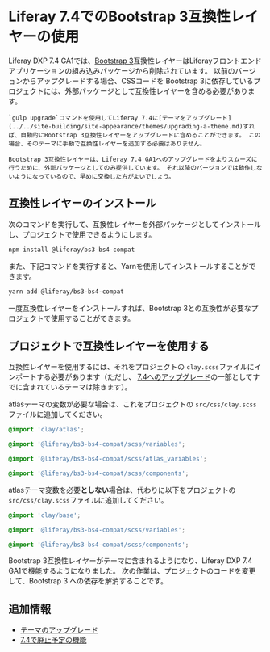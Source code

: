 # Liferay 7.4でのBootstrap 3互換性レイヤーの使用

Liferay DXP 7.4 GA1では、[Bootstrap 3](https://getbootstrap.com/)互換性レイヤーはLiferayフロントエンドアプリケーションの組み込みパッケージから削除されています。 以前のバージョンからアップグレードする場合、CSSコードを Bootstrap 3に依存しているプロジェクトには、外部パッケージとして互換性レイヤーを含める必要があります。

```{note}
`gulp upgrade`コマンドを使用してLiferay 7.4に[テーマをアップグレード](../../site-building/site-appearance/themes/upgrading-a-theme.md)すれば、自動的にBootstrap 3互換性レイヤーをアップグレードに含めることができます。 この場合、そのテーマに手動で互換性レイヤーを追加する必要はありません。
```

```{warning}
Bootstrap 3互換性レイヤーは、Liferay 7.4 GA1へのアップグレードをよりスムーズに行うために、外部パッケージとしてのみ提供しています。 それ以降のバージョンでは動作しないようになっているので、早めに交換した方がよいでしょう。
```

## 互換性レイヤーのインストール

次のコマンドを実行して、互換性レイヤーを外部パッケージとしてインストールし、プロジェクトで使用できるようにします。

```bash
npm install @liferay/bs3-bs4-compat
```

また、下記コマンドを実行すると、Yarnを使用してインストールすることができます。

```bash
yarn add @liferay/bs3-bs4-compat
```

一度互換性レイヤーをインストールすれば、Bootstrap 3との互換性が必要なプロジェクトで使用することができます。

## プロジェクトで互換性レイヤーを使用する

互換性レイヤーを使用するには、それをプロジェクトの `clay.scss`ファイルにインポートする必要があります（ただし、 [7.4へのアップグレード](../../../site-building/site-appearance/themes/upgrading-a-theme.md)の一部としてすでに含まれているテーマは除きます）。

atlasテーマの変数が必要な場合は、これをプロジェクトの `src/css/clay.scss`ファイルに追加してください。

```css
@import 'clay/atlas';

@import '@liferay/bs3-bs4-compat/scss/variables';

@import '@liferay/bs3-bs4-compat/scss/atlas_variables';

@import '@liferay/bs3-bs4-compat/scss/components';
```

atlasテーマ変数を必要**としない**場合は、代わりに以下をプロジェクトの`src/css/clay.scss`ファイルに追加してください。

```css
@import 'clay/base';

@import '@liferay/bs3-bs4-compat/scss/variables';

@import '@liferay/bs3-bs4-compat/scss/components';
```

Bootstrap 3互換性レイヤーがテーマに含まれるようになり、Liferay DXP 7.4 GA1で機能するようになりました。 次の作業は、プロジェクトのコードを変更して、Bootstrap 3 への依存を解消することです。

## 追加情報

* [テーマのアップグレード](../../../site-building/site-appearance/themes/upgrading-a-theme.md)
* [7.4で廃止予定の機能](../../../installation-and-upgrades/upgrading-liferay/reference/maintenance-mode-and-deprecations-in-7-4.md#features-deprecated-in-7-4)
